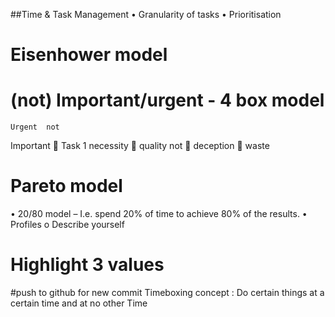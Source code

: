 ##Time & Task Management
•	Granularity of tasks
•	Prioritisation
#	Eisenhower model
#	(not) Important/urgent - 4 box model
	Urgent	not
Important		Task 1 necessity		quality
not		deception		waste
#	Pareto model
•	20/80 model – I.e. spend 20% of time to achieve 80% of the results.
•	Profiles
o	Describe yourself
#	Highlight 3 values
#push to github for new commit
Timeboxing concept :
Do certain things at a certain time and at no other Time
